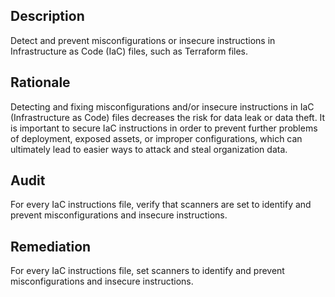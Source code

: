 ## Description

Detect and prevent misconfigurations or insecure instructions in Infrastructure as Code (IaC) files, such as Terraform files.

## Rationale

Detecting and fixing misconfigurations and/or insecure instructions in IaC (Infrastructure as Code) files decreases the risk for data leak or data theft. It is important to secure IaC instructions in order to prevent further problems of deployment, exposed assets, or improper configurations, which can ultimately lead to easier ways to attack and steal organization data.

## Audit

For every IaC instructions file, verify that scanners are set to identify and prevent misconfigurations and insecure instructions.

## Remediation

For every IaC instructions file, set scanners to identify and prevent misconfigurations and insecure instructions.
